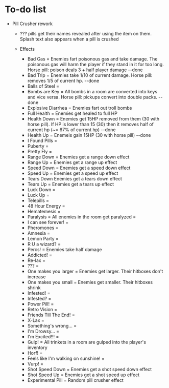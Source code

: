 # To-do list
- Pill Crusher rework
  - ??? pills get their names revealed after using the item on them. Splash text also appears when a pill is crushed

  - Effects
    - Bad Gas = Enemies fart poisonous gas and take damage. The poisonous gas will harm the player if they stand in it for too long. Horse pill: poison deals 3 + half player damage --done
    - Bad Trip = Enemies take 1/10 of current damage. Horse pill: removes 1/5 of current hp. --done
    - Balls of Steel =
    - Bombs are Key = All bombs in a room are converted into keys and vice versa. Horse pill: pickups convert into double packs. --done
    - Explosive Diarrhea = Enemies fart out troll bombs
    - Full Health = Enemies get healed to full HP
    - Health Down = Enemies get 15HP removed from them (30 with horse pill). If HP is lower than 15 (30) then it removes half of current hp (~= 67% of current hp) --done
    - Health Up = Enemeis gain 15HP (30 with horse pill) --done
    - I Found Pills =
    - Puberty =
    - Pretty Fly =
    - Range Down = Enemies get a range down effect
    - Range Up = Enemies get a range up effect
    - Speed Down = Enemies get a speed down effect
    - Speed Up = Enemies get a speed up effect
    - Tears Down Enemies get a tears down effect
    - Tears Up = Enemies get a tears up effect
    - Luck Down =
    - Luck Up =
    - Telepills =
    - 48 Hour Energy =
    - Hematemesis =
    - Paralysis = All enemies in the room get paralyzed =
    - I can see forever! =
    - Pheromones =
    - Amnesia =
    - Lemon Party =
    - R U a wizard? =
    - Percs! = Enemies take half damage 
    - Addicted! = 
    - Re-lax =
    - ??? =
    - One makes you larger = Enemies get larger. Their hitboxes don't increase
    - One makes you small = Enemies get smaller. Their hitboxes shrink
    - Infested! =
    - Infested? =
    - Power Pill! =
    - Retro Vision =
    - Friends Till The End! =
    - X-Lax =
    - Something's wrong... =
    - I'm Drowsy... =
    - I'm Excited!!! =
    - Gulp! = All trinkets in a room are gulped into the player's inventory 
    - Horf! =
    - Feels like I'm walking on sunshine! =
    - Vurp! = 
    - Shot Speed Down = Enemies get a shot speed down effect
    - Shot Speed Up = Enemies get a shot speed up effect
    - Experimental Pill = Random pill crusher effect
    
